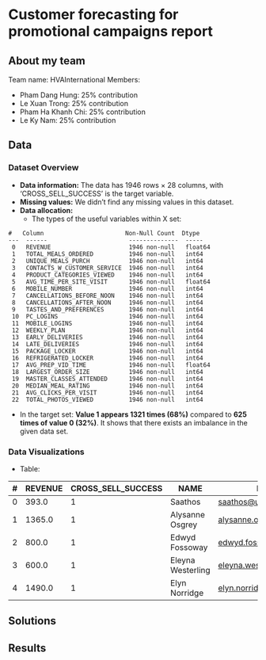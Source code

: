 # Customer forecasting for promotional campaigns report

## About my team
Team name: HVAInternational 
Members:
- Pham Dang Hung: 25% contribution
- Le Xuan Trong: 25% contribution
- Pham Ha Khanh Chi: 25% contribution
- Le Ky Nam: 25% contribution

## Data

### Dataset Overview
- **Data information:** The data has 1946 rows × 28 columns, with ‘CROSS_SELL_SUCCESS’ is the target variable.
- **Missing values:** We didn’t find any missing values in this dataset.
- **Data allocation:**
  + The types of the useful variables within X set:
```
#   Column                       Non-Null Count  Dtype  
---  ------                       --------------  -----  
 0   REVENUE                      1946 non-null   float64
 1   TOTAL_MEALS_ORDERED          1946 non-null   int64  
 2   UNIQUE_MEALS_PURCH           1946 non-null   int64  
 3   CONTACTS_W_CUSTOMER_SERVICE  1946 non-null   int64  
 4   PRODUCT_CATEGORIES_VIEWED    1946 non-null   int64  
 5   AVG_TIME_PER_SITE_VISIT      1946 non-null   float64
 6   MOBILE_NUMBER                1946 non-null   int64  
 7   CANCELLATIONS_BEFORE_NOON    1946 non-null   int64  
 8   CANCELLATIONS_AFTER_NOON     1946 non-null   int64  
 9   TASTES_AND_PREFERENCES       1946 non-null   int64  
 10  PC_LOGINS                    1946 non-null   int64  
 11  MOBILE_LOGINS                1946 non-null   int64  
 12  WEEKLY_PLAN                  1946 non-null   int64  
 13  EARLY_DELIVERIES             1946 non-null   int64  
 14  LATE_DELIVERIES              1946 non-null   int64  
 15  PACKAGE_LOCKER               1946 non-null   int64  
 16  REFRIGERATED_LOCKER          1946 non-null   int64  
 17  AVG_PREP_VID_TIME            1946 non-null   float64
 18  LARGEST_ORDER_SIZE           1946 non-null   int64  
 19  MASTER_CLASSES_ATTENDED      1946 non-null   int64  
 20  MEDIAN_MEAL_RATING           1946 non-null   int64  
 21  AVG_CLICKS_PER_VISIT         1946 non-null   int64  
 22  TOTAL_PHOTOS_VIEWED          1946 non-null   int64 
```
  + In the target set: **Value 1 appears 1321 times (68%)** compared to **625 times of value 0 (32%)**. It shows that there exists an imbalance in the given data set.

### Data Visualizations
- Table:

| #   | REVENUE | CROSS_SELL_SUCCESS | NAME               | EMAIL                         | FIRST_NAME | FAMILY_NAME | TOTAL_MEALS_ORDERED | UNIQUE_MEALS_PURCH | CONTACTS_W_CUSTOMER_SERVICE | PRODUCT_CATEGORIES_VIEWED | EARLY_DELIVERIES | LATE_DELIVERIES | PACKAGE_LOCKER | REFRIGERATED_LOCKER | AVG_PREP_VID_TIME | LARGEST_ORDER_SIZE | MASTER_CLASSES_ATTENDED | MEDIAN_MEAL_RATING | AVG_CLICKS_PER_VISIT | TOTAL_PHOTOS_VIEWED |
|-----|---------|--------------------|--------------------|-------------------------------|------------|-------------|---------------------|-------------------|----------------------------|-------------------------|----------------|---------------|---------------|-----------------|----------------|------------------|----------------------|------------------|-------------------|------------------|
| 0   | 393.0   | 1                  | Saathos            | saathos@unitedhealth.com     | Saathos    | Saathos     | 14.0                | 6.0               | 12.0                       | 10.0                    | 0.0            | 2.0           | 0.0           | 0.0               | 33.4           | 1.0              | 0.0                  | 1.0              | 17.0               | 0.0              |
| 1   | 1365.0  | 1                  | Alysanne Osgrey    | alysanne.osgrey@ge.org       | Alysanne   | Osgrey      | 87.0                | 3.0               | 8.0                        | 8.0                     | 0.0            | 2.0           | 0.0           | 0.0               | 84.8           | 1.0              | 0.0                  | 3.0              | 13.0               | 170.0            |
| 2   | 800.0   | 1                  | Edwyd Fossoway     | edwyd.fossoway@jnj.com       | Edwyd      | Fossoway    | 15.0                | 7.0               | 11.0                       | 5.0                     | 0.0            | 1.0           | 0.0           | 0.0               | 63.0           | 1.0              | 0.0                  | 2.0              | 16.0               | 0.0              |
| 3   | 600.0   | 1                  | Eleyna Westerling  | eleyna.westerling@ge.org     | Eleyna     | Westerling  | 13.0                | 6.0               | 11.0                       | 5.0                     | 0.0            | 3.0           | 0.0           | 0.0               | 43.8           | 1.0              | 0.0                  | 2.0              | 14.0               | 0.0              |
| 4   | 1490.0  | 1                  | Elyn Norridge      | elyn.norridge@jnj.com        | Elyn       | Norridge    | 47.0                | 8.0               | 6.0                        | 10.0                    | 0.0            | 8.0           | 0.0           | 0.0               | 84.8           | 1.0              | 1.0                  | 3.0              | 12.0               | 205.0            |

## Solutions

## Results
